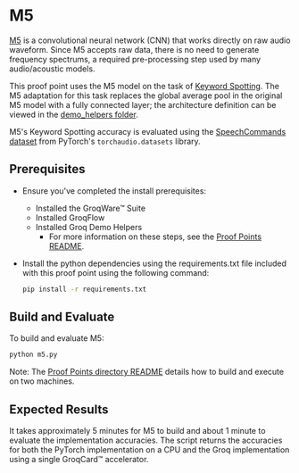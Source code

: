 # M5

[M5](https://arxiv.org/abs/1610.00087) is a convolutional neural network (CNN) that works directly on raw audio waveform. Since M5 accepts raw data, there is no need to generate frequency spectrums, a required pre-processing step used by many audio/acoustic models.

This proof point uses the M5 model on the task of [Keyword Spotting](https://en.wikipedia.org/wiki/Keyword_spotting). The M5 adaptation for this task replaces the global average pool in the original M5 model with a fully connected layer; the architecture definition can be viewed in the [demo_helpers folder](../../../demo_helpers/models.py).

M5's Keyword Spotting accuracy is evaluated using the [SpeechCommands dataset](https://arxiv.org/abs/1804.03209) from PyTorch's `torchaudio.datasets` library.

## Prerequisites

- Ensure you've completed the install prerequisites:
  - Installed the GroqWare™ Suite
  - Installed GroqFlow
  - Installed Groq Demo Helpers
    - For more information on these steps, see the [Proof Points README](../../README.md).
- Install the python dependencies using the requirements.txt file included with this proof point using the following command:

  ```bash
  pip install -r requirements.txt
  ```

## Build and Evaluate

To build and evaluate M5:

  ```bash
  python m5.py
  ```

Note: The [Proof Points directory README](../../README.md) details how to build and execute on two machines.

## Expected Results

It takes approximately 5 minutes for M5 to build and about 1 minute to evaluate the implementation accuracies. The script returns the accuracies for both the PyTorch implementation on a CPU and the Groq implementation using a single GroqCard™ accelerator.
